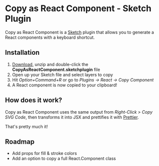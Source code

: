 # Copy as React Component - Sketch Plugin

Copy as React Component is a [Sketch](https://www.sketchapp.com) plugin that allows you to generate a React components with a keyboard shortcut.

## Installation

1.  [Download](https://github.com/jasondonnette/sketch-copy-as-react-component/archive/master.zip), unzip and double-click the **CopyAsReactComponent.sketchplugin** file
2.  Open up your Sketch file and select layers to copy
3.  Hit _Option+Command+R_ or go to _Plugins -> React -> Copy Component_
4.  A React component is now copied to your clipboard!

## How does it work?

Copy as React Component uses the same output from _Right-Click > Copy SVG Code_, then transforms it into JSX and prettifies it with [Prettier](https://github.com/prettier/prettier).

That's pretty much it!

## Roadmap

- Add props for fill & stroke colors
- Add an option to copy a full React.Component class

